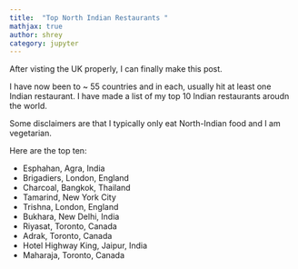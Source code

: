 ```yaml
---
title:  "Top North Indian Restaurants "
mathjax: true
author: shrey
category: jupyter
---
```


After visting the UK properly, I can finally make this post. 

I have now been to ~ 55 countries and in each, usually hit at least one Indian restaurant. I have made a list of my top 10 Indian restaurants aroudn the world. 

Some disclaimers are that I typically only eat North-Indian food and I am vegetarian. 

Here are the top ten: 

- Esphahan, Agra, India
- Brigadiers, London, England
- Charcoal, Bangkok, Thailand
- Tamarind, New York City
- Trishna, London, England
- Bukhara, New Delhi, India
- Riyasat, Toronto, Canada
- Adrak, Toronto, Canada
- Hotel Highway King, Jaipur, India
- Maharaja, Toronto, Canada
